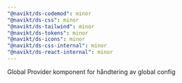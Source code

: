 ```yaml
---
"@navikt/ds-codemod": minor
"@navikt/ds-css": minor
"@navikt/ds-tailwind": minor
"@navikt/ds-tokens": minor
"@navikt/ds-icons": minor
"@navikt/ds-css-internal": minor
"@navikt/ds-react-internal": minor
---
```


Global Provider komponent for håndtering av global config
